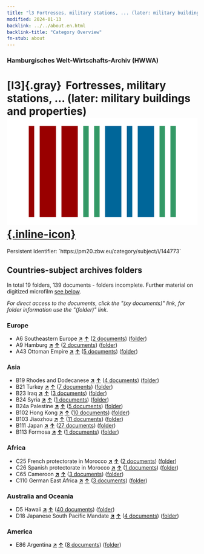 ```yaml
---
title: "l3 Fortresses, military stations, ... (later: military buildings and properties)"
modified: 2024-01-13
backlink: ../../about.en.html
backlink-title: "Category Overview"
fn-stub: about
---
```


### Hamburgisches Welt-Wirtschafts-Archiv (HWWA)

# [l3]{.gray}&#8201; Fortresses, military stations, ... (later: military buildings and properties) &#160; [![Wikidata](/images/Wikidata-logo.svg "Wikidata"){.inline-icon}](http://www.wikidata.org/entity/Q99427919)

<div class="hint">Persistent Identifier: `https://pm20.zbw.eu/category/subject/i/144773`</div>







## Countries-subject archives folders







In total 19 folders, 139 documents - folders incomplete. Further material on digitized microfilm [see below](#filmsections).

_For direct access to the documents, click the "(xy documents)" link, for folder information use the "(folder)" link._



### Europe

- A6 Southeastern Europe [**&nearr;**](../../../geo/i/140900/about.en.html "Southeastern Europe (all folders)") [**&uarr;**](../../../geo/about.en.html#A6 "Country category system") (<a href="https://pm20.zbw.eu/iiifview/folder/sh/140900,144773" title="about: Southeastern Europe : Fortresses, military stations, ... (later: military buildings and properties)" target="_blank">2 documents</a>) ([folder](../../../../folder/sh/1409xx/140900/1447xx/144773/about.en.html))
- A9 Hamburg [**&nearr;**](../../../geo/i/140905/about.en.html "Hamburg (all folders)") [**&uarr;**](../../../geo/about.en.html#A9 "Country category system") (<a href="https://pm20.zbw.eu/iiifview/folder/sh/140905,144773" title="about: Hamburg : Fortresses, military stations, ... (later: military buildings and properties)" target="_blank">2 documents</a>) ([folder](../../../../folder/sh/1409xx/140905/1447xx/144773/about.en.html))
- A43 Ottoman Empire [**&nearr;**](../../../geo/i/141034/about.en.html "Ottoman Empire (all folders)") [**&uarr;**](../../../geo/about.en.html#A43 "Country category system") (<a href="https://pm20.zbw.eu/iiifview/folder/sh/141034,144773" title="about: Ottoman Empire : Fortresses, military stations, ... (later: military buildings and properties)" target="_blank">5 documents</a>) ([folder](../../../../folder/sh/1410xx/141034/1447xx/144773/about.en.html))

### Asia

- B19 Rhodes and Dodecanese [**&nearr;**](../../../geo/i/141106/about.en.html "Rhodes and Dodecanese (all folders)") [**&uarr;**](../../../geo/about.en.html#B19 "Country category system") (<a href="https://pm20.zbw.eu/iiifview/folder/sh/141106,144773" title="about: Rhodes and Dodecanese : Fortresses, military stations, ... (later: military buildings and properties)" target="_blank">4 documents</a>) ([folder](../../../../folder/sh/1411xx/141106/1447xx/144773/about.en.html))
- B21 Turkey [**&nearr;**](../../../geo/i/141111/about.en.html "Turkey (all folders)") [**&uarr;**](../../../geo/about.en.html#B21 "Country category system") (<a href="https://pm20.zbw.eu/iiifview/folder/sh/141111,144773" title="about: Turkey : Fortresses, military stations, ... (later: military buildings and properties)" target="_blank">7 documents</a>) ([folder](../../../../folder/sh/1411xx/141111/1447xx/144773/about.en.html))
- B23 Iraq [**&nearr;**](../../../geo/i/141113/about.en.html "Iraq (all folders)") [**&uarr;**](../../../geo/about.en.html#B23 "Country category system") (<a href="https://pm20.zbw.eu/iiifview/folder/sh/141113,144773" title="about: Iraq : Fortresses, military stations, ... (later: military buildings and properties)" target="_blank">3 documents</a>) ([folder](../../../../folder/sh/1411xx/141113/1447xx/144773/about.en.html))
- B24 Syria [**&nearr;**](../../../geo/i/141114/about.en.html "Syria (all folders)") [**&uarr;**](../../../geo/about.en.html#B24 "Country category system") (<a href="https://pm20.zbw.eu/iiifview/folder/sh/141114,144773" title="about: Syria : Fortresses, military stations, ... (later: military buildings and properties)" target="_blank">1 documents</a>) ([folder](../../../../folder/sh/1411xx/141114/1447xx/144773/about.en.html))
- B24a Palestine [**&nearr;**](../../../geo/i/141115/about.en.html "Palestine (all folders)") [**&uarr;**](../../../geo/about.en.html#B24a "Country category system") (<a href="https://pm20.zbw.eu/iiifview/folder/sh/141115,144773" title="about: Palestine : Fortresses, military stations, ... (later: military buildings and properties)" target="_blank">5 documents</a>) ([folder](../../../../folder/sh/1411xx/141115/1447xx/144773/about.en.html))
- B102 Hong Kong [**&nearr;**](../../../geo/i/141268/about.en.html "Hong Kong (all folders)") [**&uarr;**](../../../geo/about.en.html#B102 "Country category system") (<a href="https://pm20.zbw.eu/iiifview/folder/sh/141268,144773" title="about: Hong Kong : Fortresses, military stations, ... (later: military buildings and properties)" target="_blank">10 documents</a>) ([folder](../../../../folder/sh/1412xx/141268/1447xx/144773/about.en.html))
- B103 Jiaozhou [**&nearr;**](../../../geo/i/126163/about.en.html "Jiaozhou (all folders)") [**&uarr;**](../../../geo/about.en.html#B103 "Country category system") (<a href="https://pm20.zbw.eu/iiifview/folder/sh/126163,144773" title="about: Jiaozhou : Fortresses, military stations, ... (later: military buildings and properties)" target="_blank">11 documents</a>) ([folder](../../../../folder/sh/1261xx/126163/1447xx/144773/about.en.html))
- B111 Japan [**&nearr;**](../../../geo/i/141272/about.en.html "Japan (all folders)") [**&uarr;**](../../../geo/about.en.html#B111 "Country category system") (<a href="https://pm20.zbw.eu/iiifview/folder/sh/141272,144773" title="about: Japan : Fortresses, military stations, ... (later: military buildings and properties)" target="_blank">27 documents</a>) ([folder](../../../../folder/sh/1412xx/141272/1447xx/144773/about.en.html))
- B113 Formosa [**&nearr;**](../../../geo/i/141274/about.en.html "Formosa (all folders)") [**&uarr;**](../../../geo/about.en.html#B113 "Country category system") (<a href="https://pm20.zbw.eu/iiifview/folder/sh/141274,144773" title="about: Formosa : Fortresses, military stations, ... (later: military buildings and properties)" target="_blank">1 documents</a>) ([folder](../../../../folder/sh/1412xx/141274/1447xx/144773/about.en.html))

### Africa

- C25 French protectorate in Morocco [**&nearr;**](../../../geo/i/141358/about.en.html "French protectorate in Morocco (all folders)") [**&uarr;**](../../../geo/about.en.html#C25 "Country category system") (<a href="https://pm20.zbw.eu/iiifview/folder/sh/141358,144773" title="about: French protectorate in Morocco : Fortresses, military stations, ... (later: military buildings and properties)" target="_blank">2 documents</a>) ([folder](../../../../folder/sh/1413xx/141358/1447xx/144773/about.en.html))
- C26 Spanish protectorate in Morocco [**&nearr;**](../../../geo/i/141359/about.en.html "Spanish protectorate in Morocco (all folders)") [**&uarr;**](../../../geo/about.en.html#C26 "Country category system") (<a href="https://pm20.zbw.eu/iiifview/folder/sh/141359,144773" title="about: Spanish protectorate in Morocco : Fortresses, military stations, ... (later: military buildings and properties)" target="_blank">1 documents</a>) ([folder](../../../../folder/sh/1413xx/141359/1447xx/144773/about.en.html))
- C65 Cameroon [**&nearr;**](../../../geo/i/141410/about.en.html "Cameroon (all folders)") [**&uarr;**](../../../geo/about.en.html#C65 "Country category system") (<a href="https://pm20.zbw.eu/iiifview/folder/sh/141410,144773" title="about: Cameroon : Fortresses, military stations, ... (later: military buildings and properties)" target="_blank">3 documents</a>) ([folder](../../../../folder/sh/1414xx/141410/1447xx/144773/about.en.html))
- C110 German East Africa [**&nearr;**](../../../geo/i/141471/about.en.html "German East Africa (all folders)") [**&uarr;**](../../../geo/about.en.html#C110 "Country category system") (<a href="https://pm20.zbw.eu/iiifview/folder/sh/141471,144773" title="about: German East Africa : Fortresses, military stations, ... (later: military buildings and properties)" target="_blank">3 documents</a>) ([folder](../../../../folder/sh/1414xx/141471/1447xx/144773/about.en.html))

### Australia and Oceania

- D5 Hawaii [**&nearr;**](../../../geo/i/141595/about.en.html "Hawaii (all folders)") [**&uarr;**](../../../geo/about.en.html#D5 "Country category system") (<a href="https://pm20.zbw.eu/iiifview/folder/sh/141595,144773" title="about: Hawaii : Fortresses, military stations, ... (later: military buildings and properties)" target="_blank">40 documents</a>) ([folder](../../../../folder/sh/1415xx/141595/1447xx/144773/about.en.html))
- D18 Japanese South Pacific Mandate [**&nearr;**](../../../geo/i/141618/about.en.html "Japanese South Pacific Mandate (all folders)") [**&uarr;**](../../../geo/about.en.html#D18 "Country category system") (<a href="https://pm20.zbw.eu/iiifview/folder/sh/141618,144773" title="about: Japanese South Pacific Mandate : Fortresses, military stations, ... (later: military buildings and properties)" target="_blank">4 documents</a>) ([folder](../../../../folder/sh/1416xx/141618/1447xx/144773/about.en.html))

### America

- E86 Argentina [**&nearr;**](../../../geo/i/141692/about.en.html "Argentina (all folders)") [**&uarr;**](../../../geo/about.en.html#E86 "Country category system") (<a href="https://pm20.zbw.eu/iiifview/folder/sh/141692,144773" title="about: Argentina : Fortresses, military stations, ... (later: military buildings and properties)" target="_blank">8 documents</a>) ([folder](../../../../folder/sh/1416xx/141692/1447xx/144773/about.en.html))



<a id="filmsections" />













